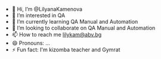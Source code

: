 - 👋 Hi, I’m @LilyanaKamenova
- 👀 I’m interested in QA
- 🌱 I’m currently learning QA Manual and Automation
- 💞️ I’m looking to collaborate on QA Manual and Automation
- 📫 How to reach me lilykam@abv.bg
- 😄 Pronouns: ...
- ⚡ Fun fact: I'm kizomba teacher and Gymrat

<!---
LilyKamenova/LilyKamenova is a ✨ special ✨ repository because its `README.md` (this file) appears on your GitHub profile.
You can click the Preview link to take a look at your changes.
--->
